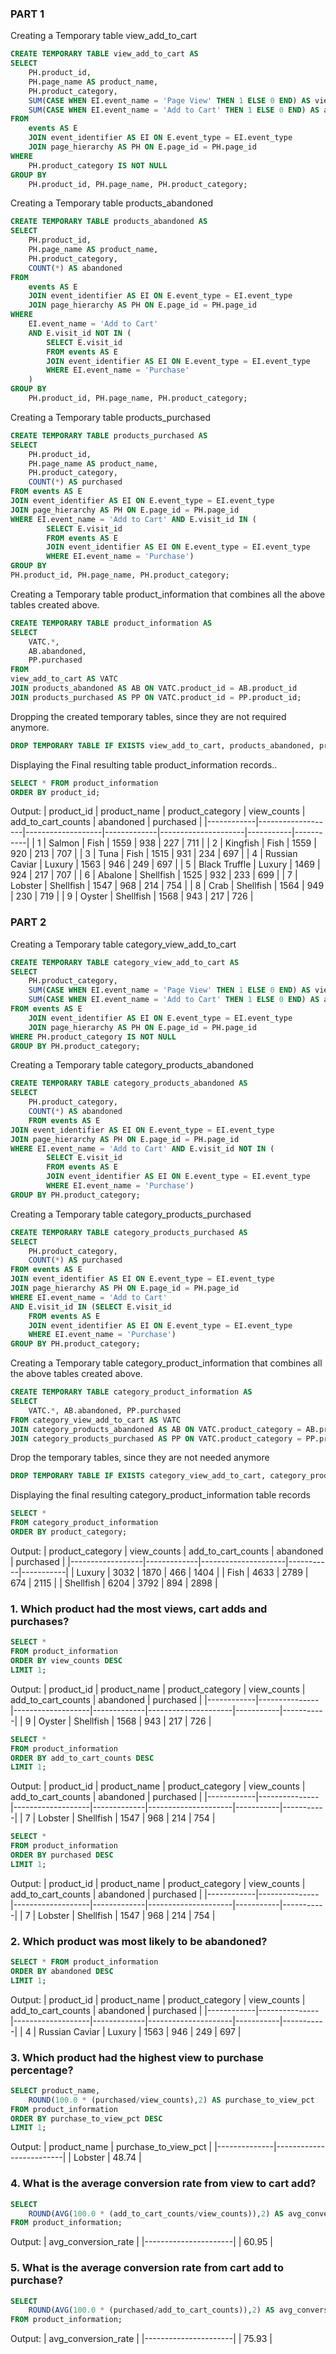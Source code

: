 ### PART 1

Creating a Temporary table view_add_to_cart

```sql
CREATE TEMPORARY TABLE view_add_to_cart AS
SELECT
    PH.product_id,
    PH.page_name AS product_name,
    PH.product_category,
    SUM(CASE WHEN EI.event_name = 'Page View' THEN 1 ELSE 0 END) AS view_counts,
    SUM(CASE WHEN EI.event_name = 'Add to Cart' THEN 1 ELSE 0 END) AS add_to_cart_counts
FROM
    events AS E
    JOIN event_identifier AS EI ON E.event_type = EI.event_type
    JOIN page_hierarchy AS PH ON E.page_id = PH.page_id
WHERE
    PH.product_category IS NOT NULL
GROUP BY
    PH.product_id, PH.page_name, PH.product_category;
```

Creating a Temporary table products_abandoned

```sql
CREATE TEMPORARY TABLE products_abandoned AS
SELECT
    PH.product_id,
    PH.page_name AS product_name,
    PH.product_category,
    COUNT(*) AS abandoned
FROM
    events AS E
    JOIN event_identifier AS EI ON E.event_type = EI.event_type
    JOIN page_hierarchy AS PH ON E.page_id = PH.page_id
WHERE
    EI.event_name = 'Add to Cart'
    AND E.visit_id NOT IN (
        SELECT E.visit_id
        FROM events AS E
        JOIN event_identifier AS EI ON E.event_type = EI.event_type
        WHERE EI.event_name = 'Purchase'
    )
GROUP BY
    PH.product_id, PH.page_name, PH.product_category;
```

Creating a Temporary table products_purchased

```sql
CREATE TEMPORARY TABLE products_purchased AS
SELECT
    PH.product_id,
    PH.page_name AS product_name,
    PH.product_category,
    COUNT(*) AS purchased
FROM events AS E
JOIN event_identifier AS EI ON E.event_type = EI.event_type
JOIN page_hierarchy AS PH ON E.page_id = PH.page_id
WHERE EI.event_name = 'Add to Cart' AND E.visit_id IN (
        SELECT E.visit_id
        FROM events AS E
        JOIN event_identifier AS EI ON E.event_type = EI.event_type
        WHERE EI.event_name = 'Purchase')
GROUP BY
PH.product_id, PH.page_name, PH.product_category;
```

Creating a Temporary table product_information that combines all the above tables created above.

```sql
CREATE TEMPORARY TABLE product_information AS
SELECT
    VATC.*,
    AB.abandoned,
    PP.purchased
FROM
view_add_to_cart AS VATC
JOIN products_abandoned AS AB ON VATC.product_id = AB.product_id
JOIN products_purchased AS PP ON VATC.product_id = PP.product_id;
```

Dropping the created temporary tables, since they are not required anymore.

```sql
DROP TEMPORARY TABLE IF EXISTS view_add_to_cart, products_abandoned, products_purchased;
```

Displaying the Final resulting table product_information records..

```sql
SELECT * FROM product_information
ORDER BY product_id;
```

Output:
| product_id | product_name | product_category | view_counts | add_to_cart_counts | abandoned | purchased |
|------------|-------------------|-------------------|-------------|---------------------|-----------|-----------|
| 1 | Salmon | Fish | 1559 | 938 | 227 | 711 |
| 2 | Kingfish | Fish | 1559 | 920 | 213 | 707 |
| 3 | Tuna | Fish | 1515 | 931 | 234 | 697 |
| 4 | Russian Caviar | Luxury | 1563 | 946 | 249 | 697 |
| 5 | Black Truffle | Luxury | 1469 | 924 | 217 | 707 |
| 6 | Abalone | Shellfish | 1525 | 932 | 233 | 699 |
| 7 | Lobster | Shellfish | 1547 | 968 | 214 | 754 |
| 8 | Crab | Shellfish | 1564 | 949 | 230 | 719 |
| 9 | Oyster | Shellfish | 1568 | 943 | 217 | 726 |

### PART 2

Creating a Temporary table category_view_add_to_cart

```sql
CREATE TEMPORARY TABLE category_view_add_to_cart AS
SELECT
    PH.product_category,
    SUM(CASE WHEN EI.event_name = 'Page View' THEN 1 ELSE 0 END) AS view_counts,
    SUM(CASE WHEN EI.event_name = 'Add to Cart' THEN 1 ELSE 0 END) AS add_to_cart_counts
FROM events AS E
    JOIN event_identifier AS EI ON E.event_type = EI.event_type
    JOIN page_hierarchy AS PH ON E.page_id = PH.page_id
WHERE PH.product_category IS NOT NULL
GROUP BY PH.product_category;
```

Creating a Temporary table category_products_abandoned

```sql
CREATE TEMPORARY TABLE category_products_abandoned AS
SELECT
    PH.product_category,
    COUNT(*) AS abandoned
    FROM events AS E
JOIN event_identifier AS EI ON E.event_type = EI.event_type
JOIN page_hierarchy AS PH ON E.page_id = PH.page_id
WHERE EI.event_name = 'Add to Cart' AND E.visit_id NOT IN (
        SELECT E.visit_id
        FROM events AS E
        JOIN event_identifier AS EI ON E.event_type = EI.event_type
        WHERE EI.event_name = 'Purchase')
GROUP BY PH.product_category;
```

Creating a Temporary table category_products_purchased

```sql
CREATE TEMPORARY TABLE category_products_purchased AS
SELECT
    PH.product_category,
    COUNT(*) AS purchased
FROM events AS E
JOIN event_identifier AS EI ON E.event_type = EI.event_type
JOIN page_hierarchy AS PH ON E.page_id = PH.page_id
WHERE EI.event_name = 'Add to Cart'
AND E.visit_id IN (SELECT E.visit_id
    FROM events AS E
    JOIN event_identifier AS EI ON E.event_type = EI.event_type
    WHERE EI.event_name = 'Purchase')
GROUP BY PH.product_category;
```

Creating a Temporary table category_product_information that combines all the above tables created above.

```sql
CREATE TEMPORARY TABLE category_product_information AS
SELECT
    VATC.*, AB.abandoned, PP.purchased
FROM category_view_add_to_cart AS VATC
JOIN category_products_abandoned AS AB ON VATC.product_category = AB.product_category
JOIN category_products_purchased AS PP ON VATC.product_category = PP.product_category;
```

Drop the temporary tables, since they are not needed anymore

```sql
DROP TEMPORARY TABLE IF EXISTS category_view_add_to_cart, category_products_abandoned, category_products_purchased;
```

Displaying the final resulting category_product_information table records

```sql
SELECT *
FROM category_product_information
ORDER BY product_category;
```

Output:
| product_category | view_counts | add_to_cart_counts | abandoned | purchased |
|------------------|-------------|---------------------|-----------|-----------|
| Luxury | 3032 | 1870 | 466 | 1404 |
| Fish | 4633 | 2789 | 674 | 2115 |
| Shellfish | 6204 | 3792 | 894 | 2898 |

### 1. Which product had the most views, cart adds and purchases?

```sql
SELECT *
FROM product_information
ORDER BY view_counts DESC
LIMIT 1;
```

Output:
| product_id | product_name | product_category | view_counts | add_to_cart_counts | abandoned | purchased |
|------------|---------------|-------------------|-------------|---------------------|-----------|-----------|
| 9 | Oyster | Shellfish | 1568 | 943 | 217 | 726 |

```sql
SELECT *
FROM product_information
ORDER BY add_to_cart_counts DESC
LIMIT 1;
```

Output:
| product_id | product_name | product_category | view_counts | add_to_cart_counts | abandoned | purchased |
|------------|---------------|-------------------|-------------|---------------------|-----------|-----------|
| 7 | Lobster | Shellfish | 1547 | 968 | 214 | 754 |

```sql
SELECT *
FROM product_information
ORDER BY purchased DESC
LIMIT 1;
```

Output:
| product_id | product_name | product_category | view_counts | add_to_cart_counts | abandoned | purchased |
|------------|---------------|-------------------|-------------|---------------------|-----------|-----------|
| 7 | Lobster | Shellfish | 1547 | 968 | 214 | 754 |

### 2. Which product was most likely to be abandoned?

```sql
SELECT * FROM product_information
ORDER BY abandoned DESC
LIMIT 1;
```

Output:
| product_id | product_name | product_category | view_counts | add_to_cart_counts | abandoned | purchased |
|------------|---------------|-------------------|-------------|---------------------|-----------|-----------|
| 4 | Russian Caviar | Luxury | 1563 | 946 | 249 | 697 |

### 3. Which product had the highest view to purchase percentage?

```sql
SELECT product_name,
    ROUND(100.0 * (purchased/view_counts),2) AS purchase_to_view_pct
FROM product_information
ORDER BY purchase_to_view_pct DESC
LIMIT 1;
```

Output:
| product_name | purchase_to_view_pct |
|--------------|-------------------------|
| Lobster | 48.74 |

### 4. What is the average conversion rate from view to cart add?

```sql
SELECT
    ROUND(AVG(100.0 * (add_to_cart_counts/view_counts)),2) AS avg_conversion_rate
FROM product_information;
```

Output:
| avg_conversion_rate |
|----------------------|
| 60.95 |

### 5. What is the average conversion rate from cart add to purchase?

```sql
SELECT
    ROUND(AVG(100.0 * (purchased/add_to_cart_counts)),2) AS avg_conversion_rate
FROM product_information;
```

Output:
| avg_conversion_rate |
|----------------------|
| 75.93 |
